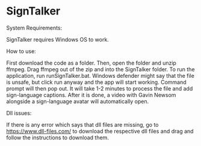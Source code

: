 # SignTalker

System Requirements:

SignTalker requires Windows OS to work. 

How to use:

First download the code as a folder. Then, open the folder and unzip ffmpeg. 
Drag ffmpeg out of the zip and into the SignTalker folder. To run the application, run runSignTalker.bat. 
Windows defender might say that the file is unsafe, but click run anyway and the app will start working.
Command prompt will then pop out. It will take 1-2 minutes to process the file and add sign-language captions. 
After it is done, a video with Gavin Newsom alongside a sign-language avatar will automatically open.

Dll issues:


If there is any error which says that dll files are missing, go to https://www.dll-files.com/ to download the respective dll files
and drag and follow the instructions to download them.


